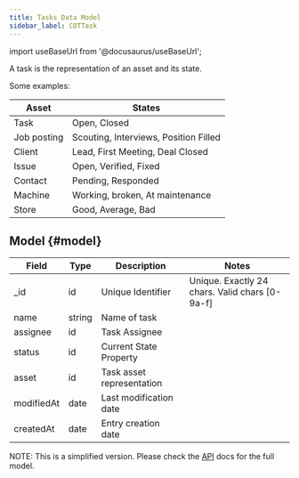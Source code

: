 ```yaml
---
title: Tasks Data Model
sidebar_label: COTTask
---
```

import useBaseUrl from '@docusaurus/useBaseUrl';

A task is the representation of an asset and its state.

Some examples:

| Asset | States | 
| ----- | ------ | 
| Task | Open, Closed |
| Job posting | Scouting, Interviews, Position Filled |
| Client | Lead, First Meeting, Deal Closed |
| Issue | Open, Verified, Fixed |
| Contact | Pending, Responded |
| Machine | Working, broken, At maintenance |
| Store | Good, Average, Bad | 

## Model {#model}

| Field | Type | Description | Notes |
| ----  | ---- | ----------- | ----  |
| _id   | id   | Unique Identifier   | Unique. Exactly 24 chars. Valid chars [0-9a-f] |
| name | string | Name of task | 
| assignee | id | Task Assignee | 
| status | id | Current State Property |
| asset | id | Task asset representation |  
| modifiedAt | date | Last modification date
| createdAt | date | Entry creation date
NOTE: This is a simplified version. Please check the [API](https://www.cotalker.com/swagger/core/?key=woubtjf4olr0t4zgutuwn6scbcm6hd3qh1cgl5obmohpbm3mfublnwcvv67lodgjvd3h86s9ppshtvmf95gepsqh6nizq9liu7f) docs for the full model.
